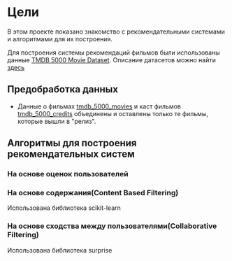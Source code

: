 
# Цели
В этом проекте показано знакомство с рекомендательными системами и алгоритмами для их построения.

Для построения системы рекомендаций фильмов были использованы данные [TMDB 5000 Movie Dataset](https://www.kaggle.com/datasets/tmdb/tmdb-movie-metadata).
Описание датасетов можно найти [здесь](Recommendation-system/datasets/README.md)


## Предобработка данных
* Данные о фильмах [tmdb_5000_movies](Recommendation-system/datasets/tmdb_5000_movies.csv) и каст фильмов [tmdb_5000_credits](Recommendation-system/datasets/tmdb_5000_credits.csv) объединены и оставлены только те фильмы, которые вышли в "релиз".

## Алгоритмы для построения рекомендательных систем

### На основе оценок пользователей

### На основе содержания(Content Based Filtering)

Использована библиотека scikit-learn

### На основе сходства между пользователями(Collaborative Filtering)

Использована библиотека surprise

